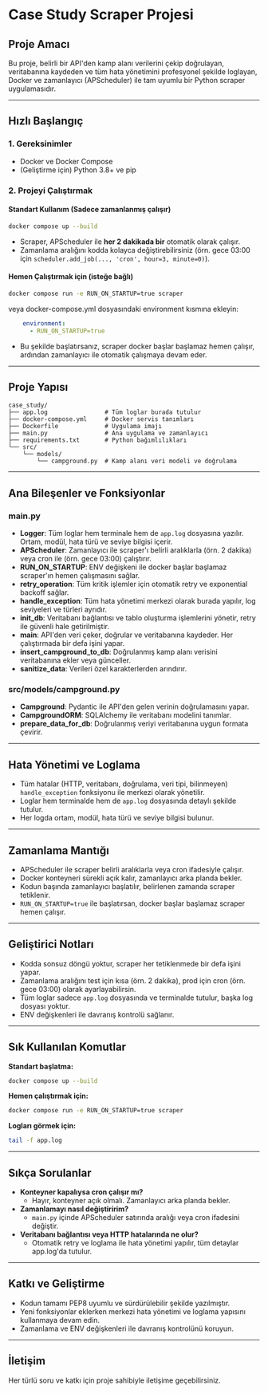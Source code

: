 # Case Study Scraper Projesi

## Proje Amacı
Bu proje, belirli bir API'den kamp alanı verilerini çekip doğrulayan, veritabanına kaydeden ve tüm hata yönetimini profesyonel şekilde loglayan, Docker ve zamanlayıcı (APScheduler) ile tam uyumlu bir Python scraper uygulamasıdır.

---

## Hızlı Başlangıç

### 1. Gereksinimler
- Docker ve Docker Compose
- (Geliştirme için) Python 3.8+ ve pip

### 2. Projeyi Çalıştırmak

#### Standart Kullanım (Sadece zamanlanmış çalışır)
```sh
docker compose up --build
```
- Scraper, APScheduler ile **her 2 dakikada bir** otomatik olarak çalışır.
- Zamanlama aralığını kodda kolayca değiştirebilirsiniz (örn. gece 03:00 için `scheduler.add_job(..., 'cron', hour=3, minute=0)`).

#### Hemen Çalıştırmak için (isteğe bağlı)
```sh
docker compose run -e RUN_ON_STARTUP=true scraper
```
veya docker-compose.yml dosyasındaki environment kısmına ekleyin:
```yaml
    environment:
      - RUN_ON_STARTUP=true
```
- Bu şekilde başlatırsanız, scraper docker başlar başlamaz hemen çalışır, ardından zamanlayıcı ile otomatik çalışmaya devam eder.

---

## Proje Yapısı

```
case_study/
├── app.log                # Tüm loglar burada tutulur
├── docker-compose.yml     # Docker servis tanımları
├── Dockerfile             # Uygulama imajı
├── main.py                # Ana uygulama ve zamanlayıcı
├── requirements.txt       # Python bağımlılıkları
└── src/
    └── models/
        └── campground.py  # Kamp alanı veri modeli ve doğrulama
```

---

## Ana Bileşenler ve Fonksiyonlar

### main.py
- **Logger**: Tüm loglar hem terminale hem de `app.log` dosyasına yazılır. Ortam, modül, hata türü ve seviye bilgisi içerir.
- **APScheduler**: Zamanlayıcı ile scraper'ı belirli aralıklarla (örn. 2 dakika) veya cron ile (örn. gece 03:00) çalıştırır.
- **RUN_ON_STARTUP**: ENV değişkeni ile docker başlar başlamaz scraper'ın hemen çalışmasını sağlar.
- **retry_operation**: Tüm kritik işlemler için otomatik retry ve exponential backoff sağlar.
- **handle_exception**: Tüm hata yönetimi merkezi olarak burada yapılır, log seviyeleri ve türleri ayrıdır.
- **init_db**: Veritabanı bağlantısı ve tablo oluşturma işlemlerini yönetir, retry ile güvenli hale getirilmiştir.
- **main**: API'den veri çeker, doğrular ve veritabanına kaydeder. Her çalıştırmada bir defa işini yapar.
- **insert_campground_to_db**: Doğrulanmış kamp alanı verisini veritabanına ekler veya günceller.
- **sanitize_data**: Verileri özel karakterlerden arındırır.

### src/models/campground.py
- **Campground**: Pydantic ile API'den gelen verinin doğrulamasını yapar.
- **CampgroundORM**: SQLAlchemy ile veritabanı modelini tanımlar.
- **prepare_data_for_db**: Doğrulanmış veriyi veritabanına uygun formata çevirir.

---

## Hata Yönetimi ve Loglama
- Tüm hatalar (HTTP, veritabanı, doğrulama, veri tipi, bilinmeyen) `handle_exception` fonksiyonu ile merkezi olarak yönetilir.
- Loglar hem terminalde hem de `app.log` dosyasında detaylı şekilde tutulur.
- Her logda ortam, modül, hata türü ve seviye bilgisi bulunur.

---

## Zamanlama Mantığı
- APScheduler ile scraper belirli aralıklarla veya cron ifadesiyle çalışır.
- Docker konteyneri sürekli açık kalır, zamanlayıcı arka planda bekler.
- Kodun başında zamanlayıcı başlatılır, belirlenen zamanda scraper tetiklenir.
- `RUN_ON_STARTUP=true` ile başlatırsan, docker başlar başlamaz scraper hemen çalışır.

---

## Geliştirici Notları
- Kodda sonsuz döngü yoktur, scraper her tetiklenmede bir defa işini yapar.
- Zamanlama aralığını test için kısa (örn. 2 dakika), prod için cron (örn. gece 03:00) olarak ayarlayabilirsin.
- Tüm loglar sadece `app.log` dosyasında ve terminalde tutulur, başka log dosyası yoktur.
- ENV değişkenleri ile davranış kontrolü sağlanır.

---

## Sık Kullanılan Komutlar

**Standart başlatma:**
```sh
docker compose up --build
```

**Hemen çalıştırmak için:**
```sh
docker compose run -e RUN_ON_STARTUP=true scraper
```

**Logları görmek için:**
```sh
tail -f app.log
```

---

## Sıkça Sorulanlar

- **Konteyner kapalıysa cron çalışır mı?**
  - Hayır, konteyner açık olmalı. Zamanlayıcı arka planda bekler.
- **Zamanlamayı nasıl değiştiririm?**
  - `main.py` içinde APScheduler satırında aralığı veya cron ifadesini değiştir.
- **Veritabanı bağlantısı veya HTTP hatalarında ne olur?**
  - Otomatik retry ve loglama ile hata yönetimi yapılır, tüm detaylar app.log'da tutulur.

---

## Katkı ve Geliştirme
- Kodun tamamı PEP8 uyumlu ve sürdürülebilir şekilde yazılmıştır.
- Yeni fonksiyonlar eklerken merkezi hata yönetimi ve loglama yapısını kullanmaya devam edin.
- Zamanlama ve ENV değişkenleri ile davranış kontrolünü koruyun.

---

## İletişim
Her türlü soru ve katkı için proje sahibiyle iletişime geçebilirsiniz.
